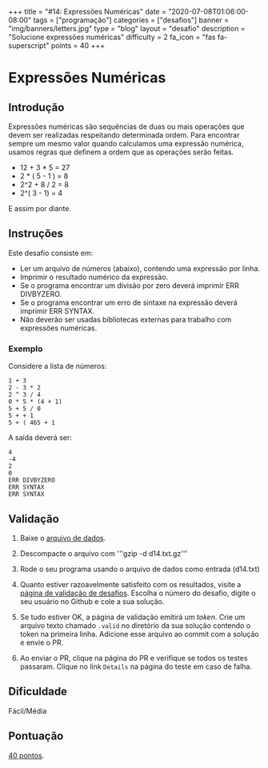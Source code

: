 +++
title = "#14: Expressões Numéricas"
date = "2020-07-08T01:06:00-08:00"
tags = ["programação"]
categories = ["desafios"]
banner = "img/banners/letters.jpg"
type = "blog"
layout = "desafio"
description = "Solucione expressões numéricas"
difficulty = 2
fa_icon = "fas fa-superscript"
points = 40
+++

# Expressões Numéricas 

## Introdução


Expressões numéricas são sequências de duas ou mais operações que devem ser realizadas respeitando determinada ordem. Para encontrar sempre um mesmo valor quando calculamos uma expressão numérica, usamos regras que definem a ordem que as operações serão feitas.

* 12 + 3 * 5 = 27
* 2 * ( 5 - 1 ) = 8 
* 2^2 + 8 / 2 = 8
* 2^( 3 - 1) = 4

E assim por diante.

## Instruções

Este desafio consiste em:

* Ler um arquivo de números (abaixo), contendo uma expressão por linha.
* Imprimir o resultado numérico da expressão.
* Se o programa encontrar um divisão por zero deverá imprimir ERR DIVBYZERO.
* Se o programa encontrar um erro de sintaxe na expressão deverá imprimir ERR SYNTAX.
* Não deverão ser usadas bibliotecas externas para trabalho com expressões numéricas.

### Exemplo

Considere a lista de números:

```
1 + 3
2 - 3 * 2
2 ^ 3 / 4
0 * 5 * (4 + 1)
5 + 5 / 0
5 + + 1
5 + ( 465 + 1
```

A saída deverá ser:

```
4
-4
2
0
ERR DIVBYZERO
ERR SYNTAX
ERR SYNTAX
```

## Validação

1. Baixe o [arquivo de dados](https://osprogramadores.com/files/d14/d14.txt.gz).

1. Descompacte o arquivo com '''gzip -d d14.txt.gz'''

1. Rode o seu programa usando o arquivo de dados como entrada (d14.txt)

1. Quanto estiver razoavelmente satisfeito com os resultados, visite a [página de validação de desafios](https://osprogramadores.com/v). Escolha o número do desafio, digite o seu usuário no Github e cole a sua solução.

1. Se tudo estiver OK, a página de validação emitirá um _token_. Crie um arquivo texto chamado `.valid` no diretório da sua solução contendo o token na primeira linha. Adicione esse arquivo ao commit com a solução e envie o PR.

1. Ao enviar o PR, clique na página do PR e verifique se todos os testes passaram. Clique no link `Details` na página do teste em caso de falha.

## Dificuldade

Fácil/Média

## Pontuação

[40 pontos](https://osprogramadores.com/scores).
